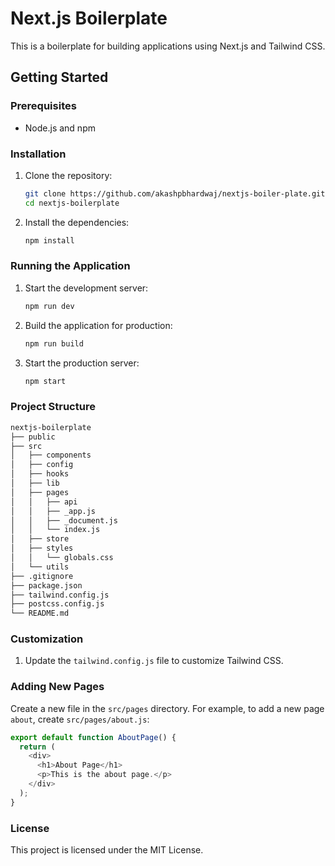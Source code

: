 # Next.js Boilerplate

This is a boilerplate for building applications using Next.js and Tailwind CSS.

## Getting Started

### Prerequisites

- Node.js and npm

### Installation

1. Clone the repository:

   ```sh
   git clone https://github.com/akashpbhardwaj/nextjs-boiler-plate.git
   cd nextjs-boilerplate
   ```

2. Install the dependencies:

   ```sh
   npm install
   ```

### Running the Application

1. Start the development server:

   ```sh
   npm run dev
   ```

2. Build the application for production:

   ```sh
   npm run build
   ```

3. Start the production server:

   ```sh
   npm start
   ```

### Project Structure

```sh
nextjs-boilerplate
├── public
├── src
│   ├── components
│   ├── config
│   ├── hooks
│   ├── lib
│   ├── pages
│   │   ├── api
│   │   ├── _app.js
│   │   ├── _document.js
│   │   └── index.js
│   ├── store
│   ├── styles
│   │   └── globals.css
│   └── utils
├── .gitignore
├── package.json
├── tailwind.config.js
├── postcss.config.js
└── README.md
```

### Customization

1. Update the `tailwind.config.js` file to customize Tailwind CSS.

### Adding New Pages

Create a new file in the `src/pages` directory. For example, to add a new page `about`, create `src/pages/about.js`:

```js
export default function AboutPage() {
  return (
    <div>
      <h1>About Page</h1>
      <p>This is the about page.</p>
    </div>
  );
}
```

### License

This project is licensed under the MIT License.
